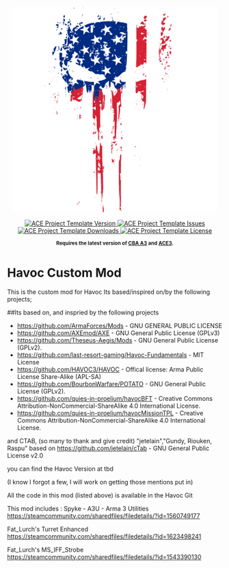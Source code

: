 <p align="center">
    <img src="art/Asset 1@2048x.png" width="480">
</p>

<p align="center">
    <a href="https://github.com/JeffPerk/HavocTeam/releases/latest">
        <img src="https://img.shields.io/badge/Version-1.0.1-blue.svg?style=flat-square" alt="ACE Project Template Version">
    </a>
    <a href="https://github.com/JeffPerk/HavocTeam/issues">
        <img src="https://img.shields.io/github/issues-raw/YonVclaw/Mod_Template.svg?style=flat-square&label=Issues" alt="ACE Project Template Issues">
    </a>
    <a href="https://github.com/JeffPerk/HavocTeam/releases">
        <img src="https://img.shields.io/github/downloads/YonVclaw/Mod_Template/total.svg?style=flat-square&label=Downloads" alt="ACE Project Template Downloads">
    </a>
    <a href="https://github.com/JeffPerk/HavocTeam/blob/master/LICENSE">
        <img src="https://img.shields.io/badge/License-MIT-red.svg?style=flat-square" alt="ACE Project Template License">
    </a>
</p>

<p align="center">
    <sup><strong>Requires the latest version of <a href="https://github.com/CBATeam/CBA_A3/releases">CBA A3</a> and <a href="https://github.com/acemod/ACE3/releases">ACE3</a>.<br/></strong></sup>
</p>

# Havoc Custom Mod


This is the custom mod for Havoc
Its based/inspired on/by the following projects;

##Its based on, and inspried by the following projects
- https://github.com/ArmaForces/Mods  -  GNU GENERAL PUBLIC LICENSE
- https://github.com/AXEmod/AXE - GNU General Public License (GPLv3)
- https://github.com/Theseus-Aegis/Mods - GNU General Public License (GPLv2).
- https://github.com/last-resort-gaming/Havoc-Fundamentals - MIT License
- https://github.com/HAVOC3/HAVOC - Offical license: Arma Public License Share-Alike (APL-SA)
- https://github.com/BourbonWarfare/POTATO - GNU General Public License (GPLv2).
- https://github.com/quies-in-proelium/havocBFT - Creative Commons Attribution-NonCommercial-ShareAlike 4.0 International License.
- https://github.com/quies-in-proelium/havocMissionTPL - Creative Commons Attribution-NonCommercial-ShareAlike 4.0 International License.

and CTAB, (so many to thank and give credit)
"jetelain","Gundy, Riouken, Raspu"
based on https://github.com/jetelain/cTab - GNU General Public License v2.0

you can find the Havoc Version at tbd

(I know I forgot a few, I will work on getting those mentions put in)

All the code in this mod (listed above) is available in the Havoc Git

This mod includes :
Spyke - A3U - Arma 3 Utilities
https://steamcommunity.com/sharedfiles/filedetails/?id=1560749177

Fat_Lurch's Turret Enhanced
https://steamcommunity.com/sharedfiles/filedetails/?id=1623498241

Fat_Lurch's MS_IFF_Strobe
https://steamcommunity.com/sharedfiles/filedetails/?id=1543390130

